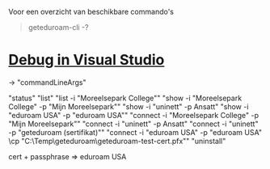Voor een overzicht van beschikbare commando's
> geteduroam-cli -?

# [Debug in Visual Studio](../EduRoam.CLI/Properties/launchSettings.json)
-> "commandLineArgs"

"status"
"list"
"list -i \"Moreelsepark College\""
"show -i \"Moreelsepark College\" -p \"Mijn Moreelsepark\""
"show -i \"uninett\" -p Ansatt"
"show -i \"eduroam USA\" -p \"eduroam USA\""
"connect -i \"Moreelsepark College\" -p \"Mijn Moreelsepark\""
"connect -i \"uninett\" -p Ansatt"
"connect -i \"uninett\" -p \"geteduroam (sertifikat)\""
"connect -i \"eduroam USA\" -p \"eduroam USA\" \cp \"C:\\Temp\\geteduroam\\geteduroam-test-cert.pfx\""
"uninstall"


cert + passphrase => eduroam USA